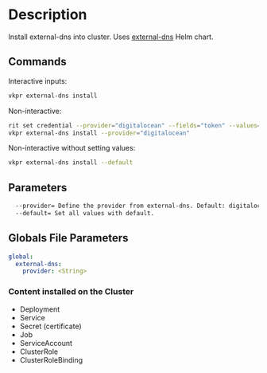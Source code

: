 # Description

Install external-dns into cluster. Uses [external-dns](https://artifacthub.io/packages/helm/bitnami/external-dns) Helm chart.

## Commands

Interactive inputs:

```bash
vkpr external-dns install
```

Non-interactive:

```bash
rit set credential --provider="digitalocean" --fields="token" --values="<your-digitalocean-token>"
vkpr external-dns install --provider="digitalocean"
```

Non-interactive without setting values:

```bash
vkpr external-dns install --default
```

## Parameters

```bash
  --provider= Define the provider from external-dns. Default: digitalocean
  --default= Set all values with default.
```

## Globals File Parameters

```yaml
global:
  external-dns:
    provider: <String>
```

### Content installed on the Cluster

- Deployment
- Service
- Secret (certificate)
- Job
- ServiceAccount
- ClusterRole
- ClusterRoleBinding
